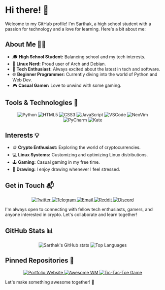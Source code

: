 # Hi there! 👋

Welcome to my GitHub profile! I'm Sarthak, a high school student with a passion for technology and a love for learning. Here's a bit about me:

## About Me 🧑‍💻

- 🎓 **High School Student:** Balancing school and my tech interests.
- 🐧 **Linux Nerd:** Proud user of Arch and Debian. 
- 🚀 **Tech Enthusiast:** Always excited about the latest in tech and software.
- 🌐 **Beginner Programmer:** Currently diving into the world of Python and Web Dev.
- 🎮 **Casual Gamer:** Love to unwind with some gaming.

## Tools & Technologies 🔧

<p align="center">
  <img src="https://img.shields.io/badge/Python-3776AB?style=for-the-badge&logo=python&logoColor=white" alt="Python" />
  <img src="https://img.shields.io/badge/HTML5-E34F26?style=for-the-badge&logo=html5&logoColor=white" alt="HTML5" />
  <img src="https://img.shields.io/badge/CSS3-1572B6?style=for-the-badge&logo=css3&logoColor=white" alt="CSS3" />
  <img src="https://img.shields.io/badge/JavaScript-F7DF1E?style=for-the-badge&logo=javascript&logoColor=black" alt="JavaScript" />
  <img src="https://img.shields.io/badge/VSCode-0078D4?style=for-the-badge&logo=visual-studio-code&logoColor=white" alt="VSCode" />
  <img src="https://img.shields.io/badge/NeoVim-57A143?style=for-the-badge&logo=neovim&logoColor=white" alt="NeoVim" />
  <img src="https://img.shields.io/badge/PyCharm-000000?style=for-the-badge&logo=pycharm&logoColor=white" alt="PyCharm" />
  <img src="https://img.shields.io/badge/Kate-59A3DB?style=for-the-badge&logo=kate&logoColor=white" alt="Kate" />
</p>

## Interests 💡

- 🪙 **Crypto Enthusiast:** Exploring the world of cryptocurrencies.
- 💻 **Linux Systems:** Customizing and optimizing Linux distributions.
- 🕹️ **Gaming:** Casual gaming in my free time.
- 🎨 **Drawing:** I enjoy drawing whenever I feel stressed.

## Get in Touch 📬

<p align="center">
  <a href="https://x.com/SarthakTechie?t=NeRmYw5PF1R1nPlUQnuqdg&s=09" target="_blank">
    <img src="https://img.shields.io/badge/Twitter-1DA1F2?style=for-the-badge&logo=twitter&logoColor=white" alt="Twitter" />
  </a>
  <a href="http://t.me/sarthaktechie" target="_blank">
    <img src="https://img.shields.io/badge/Telegram-2CA5E0?style=for-the-badge&logo=telegram&logoColor=white" alt="Telegram" />
  </a>
  <a href="mailto:sarthaktechie@gmail.com" target="_blank">
    <img src="https://img.shields.io/badge/Email-D14836?style=for-the-badge&logo=gmail&logoColor=white" alt="Email" />
  </a>
  <a href="https://www.reddit.com/u/sarthaktechie/s/jq5elhK9WH" target="_blank">
    <img src="https://img.shields.io/badge/Reddit-FF4500?style=for-the-badge&logo=reddit&logoColor=white" alt="Reddit" />
  </a>
   <a href="http://discordapp.com/users/1235965850176061532" target="_blank">
    <img src="https://img.shields.io/badge/Discord-7289DA?style=for-the-badge&logo=discord&logoColor=white" alt="Discord" />
  </a>
</p>

I'm always open to connecting with fellow tech enthusiasts, gamers, and anyone interested in crypto. Let's collaborate and learn together!

## GitHub Stats 📊

<p align="center">
  <img src="https://github-readme-stats.vercel.app/api?username=SarthakTechie&show_icons=true&theme=tokyonight" alt="Sarthak's GitHub stats" />
  <img src="https://github-readme-stats.vercel.app/api/top-langs/?username=SarthakTechie&layout=compact&theme=tokyonight" alt="Top Languages" />
</p>

## Pinned Repositories 📌

<p align="center">
  <a href="https://github.com/SarthakTechie/SarthakTechie.github.io">
    <img src="https://github-readme-stats.vercel.app/api/pin/?username=SarthakTechie&repo=SarthakTechie.github.io&theme=tokyonight" alt="Portfolio Website" />
  </a>
  <a href="https://github.com/SarthakTechie/awesome-wm">
    <img src="https://github-readme-stats.vercel.app/api/pin/?username=SarthakTechie&repo=awesome-wm&theme=tokyonight" alt="Awesome WM" />
  </a>
  <a href="https://github.com/SarthakTechie/Tic-Tac-Toe">
    <img src="https://github-readme-stats.vercel.app/api/pin/?username=SarthakTechie&repo=Tic-Tac-Toe&theme=tokyonight" alt="Tic-Tac-Toe Game" />
  </a>
</p>

Let's make something awesome together! 🚀
